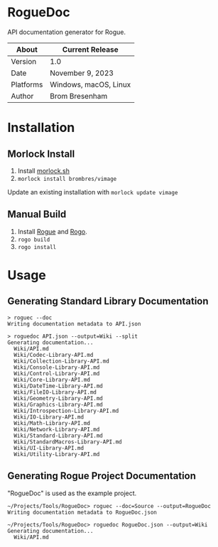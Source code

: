 # RogueDoc

API documentation generator for Rogue.

About     | Current Release
----------|-----------------------
Version   | 1.0
Date      | November 9, 2023
Platforms | Windows, macOS, Linux
Author    | Brom Bresenham

# Installation

## Morlock Install

1. Install [morlock.sh](https://morlock.sh)
2. `morlock install brombres/vimage`

Update an existing installation with `morlock update vimage`

## Manual Build

1. Install [Rogue](https://github.com/brombres/Rogue) and [Rogo](https://github.com/brombres/rogo).
2. `rogo build`
3. `rogo install`

# Usage

## Generating Standard Library Documentation

    > roguec --doc
    Writing documentation metadata to API.json

    > roguedoc API.json --output=Wiki --split
    Generating documentation...
      Wiki/API.md
      Wiki/Codec-Library-API.md
      Wiki/Collection-Library-API.md
      Wiki/Console-Library-API.md
      Wiki/Control-Library-API.md
      Wiki/Core-Library-API.md
      Wiki/DateTime-Library-API.md
      Wiki/FileIO-Library-API.md
      Wiki/Geometry-Library-API.md
      Wiki/Graphics-Library-API.md
      Wiki/Introspection-Library-API.md
      Wiki/IO-Library-API.md
      Wiki/Math-Library-API.md
      Wiki/Network-Library-API.md
      Wiki/Standard-Library-API.md
      Wiki/StandardMacros-Library-API.md
      Wiki/UI-Library-API.md
      Wiki/Utility-Library-API.md

## Generating Rogue Project Documentation

"RogueDoc" is used as the example project.

    ~/Projects/Tools/RogueDoc> roguec --doc=Source --output=RogueDoc
    Writing documentation metadata to RogueDoc.json

    ~/Projects/Tools/RogueDoc> roguedoc RogueDoc.json --output=Wiki
    Generating documentation...
      Wiki/API.md
